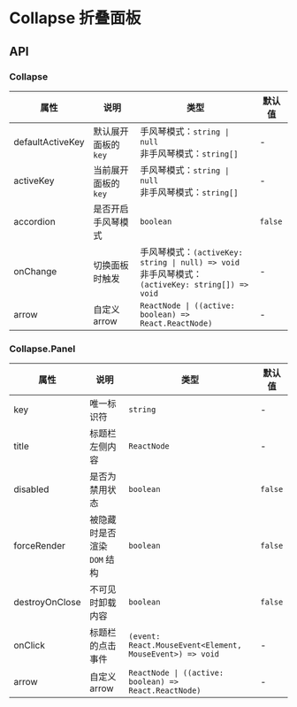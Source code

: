 # Collapse 折叠面板

<code src="./demos/demo1.tsx"></code>

## API

### Collapse

| 属性             | 说明                 | 类型                                                                                                   | 默认值  |
| ---------------- | -------------------- | ------------------------------------------------------------------------------------------------------ | ------- |
| defaultActiveKey | 默认展开面板的 `key` | 手风琴模式：`string \| null` <br/>非手风琴模式：`string[]`                                             | -       |
| activeKey        | 当前展开面板的 `key` | 手风琴模式：`string \| null` <br/>非手风琴模式：`string[]`                                             | -       |
| accordion        | 是否开启手风琴模式   | `boolean`                                                                                              | `false` |
| onChange         | 切换面板时触发       | 手风琴模式：`(activeKey: string \| null) => void` <br /> 非手风琴模式：`(activeKey: string[]) => void` | -       |
| arrow            | 自定义 arrow         | `ReactNode \| ((active: boolean) => React.ReactNode)`                                                  | -       |

### Collapse.Panel

| 属性           | 说明                        | 类型                                                     | 默认值  |
| -------------- | --------------------------- | -------------------------------------------------------- | ------- |
| key            | 唯一标识符                  | `string`                                                 | -       |
| title          | 标题栏左侧内容              | `ReactNode`                                              | -       |
| disabled       | 是否为禁用状态              | `boolean`                                                | `false` |
| forceRender    | 被隐藏时是否渲染 `DOM` 结构 | `boolean`                                                | `false` |
| destroyOnClose | 不可见时卸载内容            | `boolean`                                                | `false` |
| onClick        | 标题栏的点击事件            | `(event: React.MouseEvent<Element, MouseEvent>) => void` | -       |
| arrow          | 自定义 arrow                | `ReactNode \| ((active: boolean) => React.ReactNode)`    | -       |
